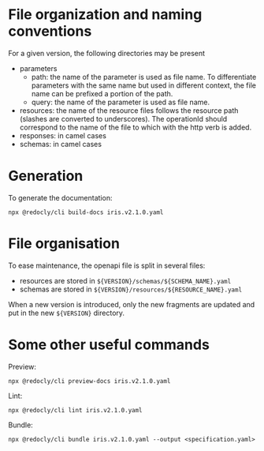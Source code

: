 # File organization and naming conventions

For a given version, the following directories may be present
* parameters
  * path: the name of the parameter is used as file name. To differentiate parameters with the same name but used in different context, the file name can be prefixed a portion of the path.
  * query: the name of the parameter is used as file name.
* resources: the name of the resource files follows the resource path (slashes are converted to underscores). The operationId should correspond to the name of the file to which with the http verb is added.
* responses: in camel cases
* schemas: in camel cases


# Generation

To generate the documentation:
```
npx @redocly/cli build-docs iris.v2.1.0.yaml
```

# File organisation

To ease maintenance, the openapi file is split in several files:
* resources are stored in `${VERSION}/schemas/${SCHEMA_NAME}.yaml`
* schemas are stored in `${VERSION}/resources/${RESOURCE_NAME}.yaml`

When a new version is introduced, only the new fragments are updated and put in the new `${VERSION}` directory.

# Some other useful commands
Preview:
```
npx @redocly/cli preview-docs iris.v2.1.0.yaml
```

Lint:
```
npx @redocly/cli lint iris.v2.1.0.yaml
```

Bundle:
```
npx @redocly/cli bundle iris.v2.1.0.yaml --output <specification.yaml>
```

